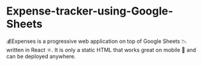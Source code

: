 # Expense-tracker-using-Google-Sheets
💰Expenses is a progressive web application on top of Google Sheets 📉 written in React ⚛️. It is only a static HTML that works great on mobile 📱 and can be deployed anywhere.
